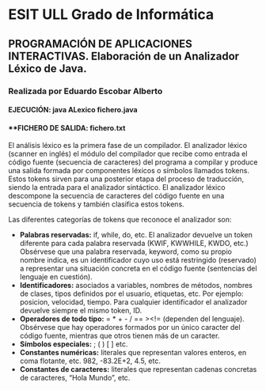 # ESIT ULL Grado de Informática
## PROGRAMACIÓN DE APLICACIONES INTERACTIVAS. Elaboración de un Analizador Léxico de Java.
### Realizada por Eduardo Escobar Alberto

#### **EJECUCIÓN: java ALexico fichero.java**
#### **FICHERO DE SALIDA: fichero.txt

El análisis léxico es la primera fase de un compilador. El analizador léxico (scanner en inglés) el módulo del compilador que recibe como entrada el código fuente (secuencia de caracteres) del programa a compilar y produce una salida formada por componentes léxicos o símbolos llamados tokens. Estos tokens sirven para una posterior etapa del proceso de traducción, siendo la entrada para el analizador sintáctico.
El analizador léxico descompone la secuencia de caracteres del código fuente en una secuencia de tokens y también clasifica estos tokens.

Las diferentes categorías de tokens que reconoce el analizador son:
* **Palabras reservadas:** if, while, do, etc. El analizador devuelve un token diferente para cada palabra reservada (KWIF, KWWHILE, KWDO, etc.) Obsérvese que una palabra reservada, keyword, como su propio nombre indica, es un identificador cuyo uso está restringido (reservado) a representar una situación concreta en el código fuente (sentencias del lenguaje en cuestión).
* **Identificadores:** asociados a variables, nombres de métodos, nombres de clases, tipos definidos por el usuario, etiquetas, etc. Por ejemplo: posicion, velocidad, tiempo. Para cualquier identificador el analizador devuelve siempre el mismo token, ID.
* **Operadores de todo tipo:** = * + - / == ><!= (dependen del lenguaje). Obsérvese que hay operadores formados por un único caracter del código fuente, mientras que otros tienen más de un caracter.
* **Símbolos especiales:** ; ( ) [ ] etc.
* **Constantes numéricas:** literales que representan valores enteros, en coma flotante, etc. 982, -83.2E+2, 4.5, etc.
* **Constantes de caracteres:** literales que representan cadenas concretas de caracteres, “Hola Mundo”, etc.
